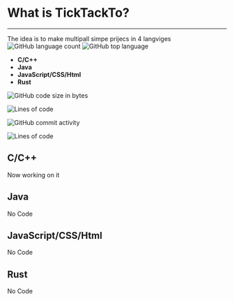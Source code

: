 # What is TickTackTo?
---------------------

The idea is to make multipall simpe prijecs in 4 langviges
![GitHub language count](https://img.shields.io/github/languages/count/JustPause/TickTackTo)
![GitHub top language](https://img.shields.io/github/languages/top/JustPause/TickTackTo)
* **C/C++**
* **Java**
* **JavaScript/CSS/Html**
* **Rust**

![GitHub code size in bytes](https://img.shields.io/github/languages/code-size/JustPause/TickTackTo)

![Lines of code](https://img.shields.io/tokei/lines/github/JustPause/TickTackTo)

![GitHub commit activity](https://img.shields.io/github/commit-activity/w/JustPause/TickTackTo)

![Lines of code](https://img.shields.io/tokei/lines/github/JustPause/TickTackTo)

**C/C++**
---------
Now working on it

**Java**
--------
No Code

**JavaScript/CSS/Html**
-----------------------
No Code

**Rust**
--------
No Code
